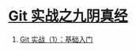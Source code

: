 # [Git 实战之九阴真经](git-usage-column-introduction.md)

1. [Git 实战（1）：基础入门](./git-usage-column-introduction.md)
